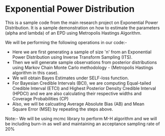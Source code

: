 # Exponential Power Distribution

This is a sample code from the main research project on Exponential Power Distribution. It is a sample demonstration on how to estimate the parameters (alpha and lambda) of an EPD using Metropolis Hastings Algorithm.

We will be performing the following operations in our code:-

- Here we are first generating a sample of size 'n' from an Exponential Power Distribution using Inverse Transform Sampling (ITS).
- Then we will generate sample observations from posterior distributions using Markov Chain Monte Carlo methodology - (Metropolis Hastings algorithm in this case).
- We will obtain Bayes Estimates under SELF-loss function. 
- For Bayesian Credible Intervals (BCI), we are computing Equal-tailed Credible Interval (ETCI) and Highest Posterior Density Credible Interval (HPDCI) and we are     also calculating their respective widths and Coverage Probabilities (CP)  
- Also, we will be calcuating Average Absolute Bias (AB) and Mean Square Error (MSE) by repeating the steps above.

Note:- We will be using  mcmc library to perform M-H algorithm and we will be including burn-in as well and maintaining an acceptance sampling rate of 20%
